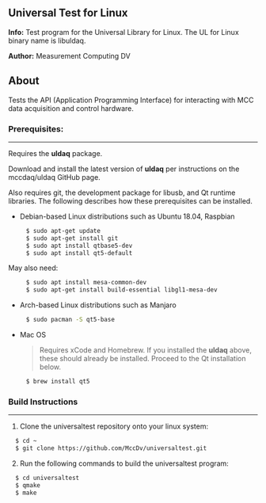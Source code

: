 ## Universal Test for Linux
**Info:** Test program for the Universal Library for Linux. The UL for Linux binary name is libuldaq.

**Author:** Measurement Computing DV

## About
Tests the API (Application Programming Interface) for interacting with MCC data acquisition and control hardware. 

### Prerequisites:
---------------
Requires the **uldaq** package.

Download and install the latest version of **uldaq** per instructions on the mccdaq/uldaq GitHub page.

Also requires git, the development package for libusb, and Qt runtime libraries. 
The following describes how these prerequisites can be installed.
  
  - Debian-based Linux distributions such as Ubuntu 18.04, Raspbian
  
```sh
     $ sudo apt-get update
     $ sudo apt-get install git
     $ sudo apt install qtbase5-dev
     $ sudo apt install qt5-default
```
May also need:
```sh
     $ sudo apt install mesa-common-dev
     $ sudo apt-get install build-essential libgl1-mesa-dev
```

  - Arch-based Linux distributions such as Manjaro
  
```sh
     $ sudo pacman -S qt5-base
```
  - Mac OS
       >Requires xCode and Homebrew. If you installed the **uldaq** above, these should already be installed. Proceed to the Qt installation below.
```sh
     $ brew install qt5
```

### Build Instructions
---------------------

1. Clone the universaltest repository onto your linux system:
 
```sh
  $ cd ~
  $ git clone https://github.com/MccDv/universaltest.git
```
  
2. Run the following commands to build the universaltest program:

```sh
  $ cd universaltest
  $ qmake
  $ make
```


